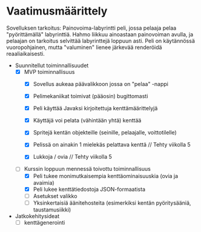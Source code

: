 # Vaatimusmäärittely

Sovelluksen tarkoitus: 
Painovoima-labyrintti peli, jossa pelaaja pelaa "pyörittämällä" labyrinttiä. Hahmo liikkuu ainoastaan painovoiman avulla, ja pelaajan on tarkoitus selvittää labyrinttejä loppuun asti. Peli on käytännössä vuoropohjainen, mutta "valuminen" lienee järkevää renderöidä reaaliaikaisesti.

- Suunnitellut toiminnallisuudet
    - [X] MVP toiminnallisuus
        - [X] Sovellus aukeaa päävalikkoon jossa on "pelaa" -nappi
        - [X] Pelimekaniikat toimivat (pääosin) bugittomasti
        - [X] Peli käyttää Javaksi kirjoitettuja kenttämäärittelyjä
        - [X] Käyttäjä voi pelata (vähintään yhtä) kenttää
        - [X] Spritejä kentän objekteille (seinille, pelaajalle, voittotilelle)
        - [X] Pelissä on ainakin 1 mielekäs pelattava kenttä // Tehty viikolla 5
        - [X] Lukkoja / ovia  // Tehty viikolla 5


    - [ ] Kurssin loppuun mennessä toivottu toiminnallisuus
      - [X] Peli tukee monimutkaisempia kenttäominaisuuskia (ovia ja avaimia)
      - [x] Peli lukee kenttätiedostoja JSON-formaatista
      - [ ] Asetukset valikko
      - [ ] Yksinkertaisiä äänitehosteita (esimerkiksi kentän pyöritysääniä, taustamusiikki)

- Jatkokehitysideat
    - [ ] kenttägenerointi
